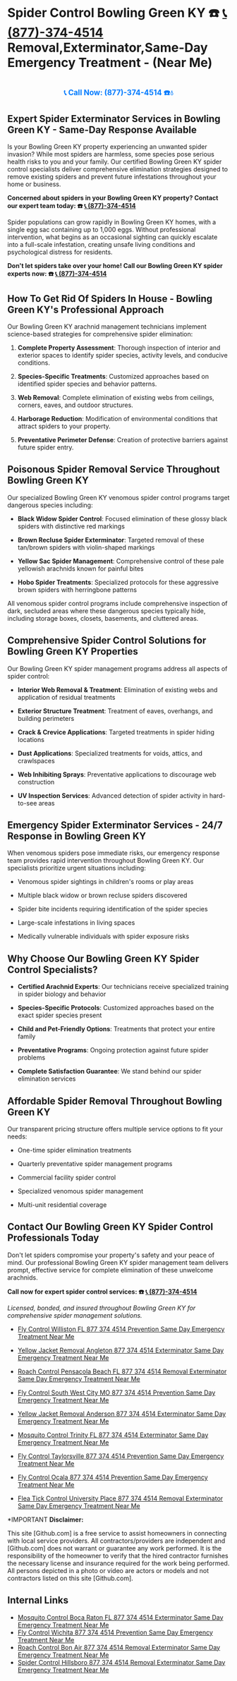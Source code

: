 # Spider Control Bowling Green KY ☎️ [📞 (877)-374-4514](https://pest-control-4514.netlify.app) Removal,Exterminator,Same-Day Emergency Treatment - (Near Me)
# 

<p align="center" style="font-size: 1.2em; font-weight: bold; margin: 20px 0;">
  <a href="https://pest-control-4514.netlify.app" target="_blank" style="color: #007BFF; text-decoration: none;">📞 Call Now: (877)-374-4514 ☎️💧</a>
</p>

## Expert Spider Exterminator Services in Bowling Green KY - Same-Day Response Available

Is your Bowling Green KY property experiencing an unwanted spider invasion? While most spiders are harmless, some species pose serious health risks to you and your family. Our certified Bowling Green KY spider control specialists deliver comprehensive elimination strategies designed to remove existing spiders and prevent future infestations throughout your home or business.

**Concerned about spiders in your Bowling Green KY property? Contact our expert team today: ☎️ [📞 (877)-374-4514](https://pest-control-4514.netlify.app)**

Spider populations can grow rapidly in Bowling Green KY homes, with a single egg sac containing up to 1,000 eggs. Without professional intervention, what begins as an occasional sighting can quickly escalate into a full-scale infestation, creating unsafe living conditions and psychological distress for residents.

**Don't let spiders take over your home! Call our Bowling Green KY spider experts now: ☎️ [📞 (877)-374-4514](https://pest-control-4514.netlify.app)**

## How To Get Rid Of Spiders In House - Bowling Green KY's Professional Approach

Our Bowling Green KY arachnid management technicians implement science-based strategies for comprehensive spider elimination:

1. **Complete Property Assessment**: Thorough inspection of interior and exterior spaces to identify spider species, activity levels, and conducive conditions.

2. **Species-Specific Treatments**: Customized approaches based on identified spider species and behavior patterns.

3. **Web Removal**: Complete elimination of existing webs from ceilings, corners, eaves, and outdoor structures.

4. **Harborage Reduction**: Modification of environmental conditions that attract spiders to your property.

5. **Preventative Perimeter Defense**: Creation of protective barriers against future spider entry.

## Poisonous Spider Removal Service Throughout Bowling Green KY

Our specialized Bowling Green KY venomous spider control programs target dangerous species including:

- **Black Widow Spider Control**: Focused elimination of these glossy black spiders with distinctive red markings

- **Brown Recluse Spider Exterminator**: Targeted removal of these tan/brown spiders with violin-shaped markings

- **Yellow Sac Spider Management**: Comprehensive control of these pale yellowish arachnids known for painful bites

- **Hobo Spider Treatments**: Specialized protocols for these aggressive brown spiders with herringbone patterns

All venomous spider control programs include comprehensive inspection of dark, secluded areas where these dangerous species typically hide, including storage boxes, closets, basements, and cluttered areas.

## Comprehensive Spider Control Solutions for Bowling Green KY Properties

Our Bowling Green KY spider management programs address all aspects of spider control:

- **Interior Web Removal & Treatment**: Elimination of existing webs and application of residual treatments

- **Exterior Structure Treatment**: Treatment of eaves, overhangs, and building perimeters

- **Crack & Crevice Applications**: Targeted treatments in spider hiding locations

- **Dust Applications**: Specialized treatments for voids, attics, and crawlspaces

- **Web Inhibiting Sprays**: Preventative applications to discourage web construction

- **UV Inspection Services**: Advanced detection of spider activity in hard-to-see areas

## Emergency Spider Exterminator Services - 24/7 Response in Bowling Green KY

When venomous spiders pose immediate risks, our emergency response team provides rapid intervention throughout Bowling Green KY. Our specialists prioritize urgent situations including:

- Venomous spider sightings in children's rooms or play areas

- Multiple black widow or brown recluse spiders discovered

- Spider bite incidents requiring identification of the spider species

- Large-scale infestations in living spaces

- Medically vulnerable individuals with spider exposure risks

## Why Choose Our Bowling Green KY Spider Control Specialists?

- **Certified Arachnid Experts**: Our technicians receive specialized training in spider biology and behavior

- **Species-Specific Protocols**: Customized approaches based on the exact spider species present

- **Child and Pet-Friendly Options**: Treatments that protect your entire family

- **Preventative Programs**: Ongoing protection against future spider problems

- **Complete Satisfaction Guarantee**: We stand behind our spider elimination services

## Affordable Spider Removal Throughout Bowling Green KY

Our transparent pricing structure offers multiple service options to fit your needs:

- One-time spider elimination treatments

- Quarterly preventative spider management programs

- Commercial facility spider control

- Specialized venomous spider management

- Multi-unit residential coverage

## Contact Our Bowling Green KY Spider Control Professionals Today

Don't let spiders compromise your property's safety and your peace of mind. Our professional Bowling Green KY spider management team delivers prompt, effective service for complete elimination of these unwelcome arachnids.

**Call now for expert spider control services: ☎️ [📞 (877)-374-4514](https://pest-control-4514.netlify.app)**

*Licensed, bonded, and insured throughout Bowling Green KY for comprehensive spider management solutions.*


- [Fly Control Williston FL 877 374 4514 Prevention Same Day Emergency Treatment Near Me](https://github.com/allyoucaneatsushiin/pest-control/blob/main/Fly-Control-Williston-FL-877-374-4514-Prevention-Same-Day-Emergency-Treatment-Near-Me.md)
- [Yellow Jacket Removal Angleton 877 374 4514 Exterminator Same Day Emergency Treatment Near Me](https://github.com/allyoucaneatsushiin/pest-control/blob/main/Yellow-Jacket-Removal-Angleton-877-374-4514-Exterminator-Same-Day-Emergency-Treatment-Near-Me.md)
- [Roach Control Pensacola Beach FL 877 374 4514 Removal Exterminator Same Day Emergency Treatment Near Me](https://github.com/allyoucaneatsushiin/pest-control/blob/main/Roach-Control-Pensacola-Beach-FL-877-374-4514-Removal-Exterminator-Same-Day-Emergency-Treatment-Near-Me.md)


- [Fly Control South West City MO 877 374 4514 Prevention Same Day Emergency Treatment Near Me](https://github.com/allyoucaneatsushiin/pest-control/blob/main/Fly-Control-South-West-City-MO-877-374-4514-Prevention-Same-Day-Emergency-Treatment-Near-Me.md)
- [Yellow Jacket Removal Anderson 877 374 4514 Exterminator Same Day Emergency Treatment Near Me](https://github.com/allyoucaneatsushiin/pest-control/blob/main/Yellow-Jacket-Removal-Anderson-877-374-4514-Exterminator-Same-Day-Emergency-Treatment-Near-Me.md)
- [Mosquito Control Trinity FL 877 374 4514 Exterminator Same Day Emergency Treatment Near Me](https://github.com/allyoucaneatsushiin/pest-control/blob/main/Mosquito-Control-Trinity-FL-877-374-4514-Exterminator-Same-Day-Emergency-Treatment-Near-Me.md)


- [Fly Control Taylorsville 877 374 4514 Prevention Same Day Emergency Treatment Near Me](https://github.com/allyoucaneatsushiin/pest-control/blob/main/Fly-Control-Taylorsville-877-374-4514-Prevention-Same-Day-Emergency-Treatment-Near-Me.md)
- [Fly Control Ocala 877 374 4514 Prevention Same Day Emergency Treatment Near Me](https://github.com/allyoucaneatsushiin/pest-control/blob/main/Fly-Control-Ocala-877-374-4514-Prevention-Same-Day-Emergency-Treatment-Near-Me.md)
- [Flea Tick Control University Place 877 374 4514 Removal Exterminator Same Day Emergency Treatment Near Me](https://github.com/allyoucaneatsushiin/pest-control/blob/main/Flea-Tick-Control-University-Place-877-374-4514-Removal-Exterminator-Same-Day-Emergency-Treatment-Near-Me.md)


*IMPORTANT **Disclaimer:**  

This site [Github.com] is a free service to assist homeowners in connecting with local service providers. All contractors/providers are independent and [Github.com] does not warrant or guarantee any work performed. It is the responsibility of the homeowner to verify that the hired contractor furnishes the necessary license and insurance required for the work being performed. All persons depicted in a photo or video are actors or models and not contractors listed on this site [Github.com].


## Internal Links
- [Mosquito Control Boca Raton FL 877 374 4514 Exterminator Same Day Emergency Treatment Near Me](https://github.com/allyoucaneatsushiin/pest-control/blob/main/Mosquito-Control-Boca-Raton-FL-877-374-4514-Exterminator-Same-Day-Emergency-Treatment-Near-Me.md)
- [Fly Control Wichita 877 374 4514 Prevention Same Day Emergency Treatment Near Me](https://github.com/allyoucaneatsushiin/pest-control/blob/main/Fly-Control-Wichita-877-374-4514-Prevention-Same-Day-Emergency-Treatment-Near-Me.md)
- [Roach Control Bon Air 877 374 4514 Removal Exterminator Same Day Emergency Treatment Near Me](https://github.com/allyoucaneatsushiin/pest-control/blob/main/Roach-Control-Bon-Air-877-374-4514-Removal-Exterminator-Same-Day-Emergency-Treatment-Near-Me.md)
- [Spider Control Hillsboro 877 374 4514 Removal Exterminator Same Day Emergency Treatment Near Me](https://github.com/allyoucaneatsushiin/pest-control/blob/main/Spider-Control-Hillsboro-877-374-4514-Removal-Exterminator-Same-Day-Emergency-Treatment-Near-Me.md)
